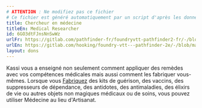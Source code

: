 ```yaml
---
# ATTENTION : Ne modifiez pas ce fichier
# Ce fichier est généré automatiquement par un script d'après les données du module Foundry VTT officiel et de sa traduction
title: Chercheur en médecine
titleEn: Medical Researcher
id: 6GO3dtFJnsNnSwWz
urlFr: https://gitlab.com/pathfinder-fr/foundryvtt-pathfinder2-fr/-/blob/master/data/feats/6GO3dtFJnsNnSwWz.htm
urlEn: https://gitlab.com/hooking/foundry-vtt---pathfinder-2e/-/blob/master/packs/data/feats.db/medical-researcher.json
layout: dons
---
```

Kassi vous a enseigné non seulement comment appliquer des remèdes avec vos compétences médicales mais aussi comment les fabriquer vous-mêmes. Lorsque vous [Fabriquez](../actions/fabriquer.md) des kits de guérison, des vaccins, des suppresseurs de dépendance, des antidotes, des antimaladies, des élixirs de vie ou autres objets non magiques médicaux ou de soins, vous pouvez utiliser Médecine au lieu d'Artisanat.
